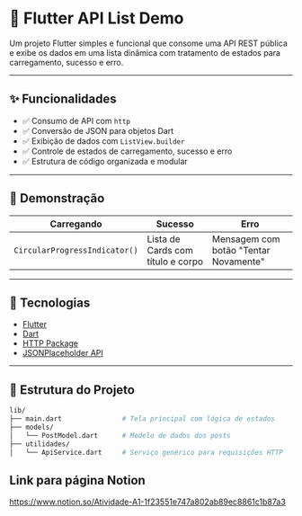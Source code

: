 # 📱 Flutter API List Demo

Um projeto Flutter simples e funcional que consome uma API REST pública e exibe os dados em uma lista dinâmica com tratamento de estados para carregamento, sucesso e erro.

---

## ✨ Funcionalidades

- ✅ Consumo de API com `http`
- ✅ Conversão de JSON para objetos Dart
- ✅ Exibição de dados com `ListView.builder`
- ✅ Controle de estados de carregamento, sucesso e erro
- ✅ Estrutura de código organizada e modular

---

## 📸 Demonstração

| Carregando | Sucesso | Erro |
|-----------|---------|------|
| `CircularProgressIndicator()` | Lista de Cards com título e corpo | Mensagem com botão "Tentar Novamente" |

---

## 🚀 Tecnologias

- [Flutter](https://flutter.dev/)
- [Dart](https://dart.dev/)
- [HTTP Package](https://pub.dev/packages/http)
- [JSONPlaceholder API](https://jsonplaceholder.typicode.com/posts)

---

## 📁 Estrutura do Projeto

```bash
lib/
├── main.dart               # Tela principal com lógica de estados
├── models/
│   └── PostModel.dart      # Modelo de dados dos posts
├── utilidades/
│   └── ApiService.dart     # Serviço genérico para requisições HTTP
````

## Link para página Notion
https://www.notion.so/Atividade-A1-1f23551e747a802ab89ec8861c1b87a3
